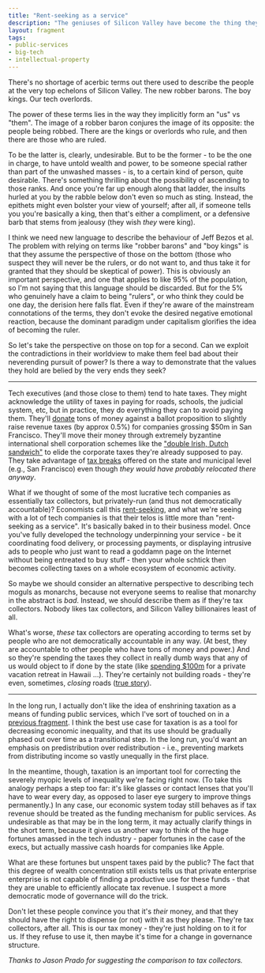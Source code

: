```yaml
---
title: "Rent-seeking as a service"
description: "The geniuses of Silicon Valley have become the thing they fear the most: tax collectors."
layout: fragment
tags:
- public-services
- big-tech
- intellectual-property
---
```


There's no shortage of acerbic terms out there used to describe the people at the very top echelons of Silicon Valley. The new robber barons. The boy kings. Our tech overlords.

The power of these terms lies in the way they implicitly form an "us" vs "them". The image of a robber baron conjures the image of its opposite: the people being robbed. There are the kings or overlords who rule, and then there are those who are ruled.

To be the latter is, clearly, undesirable. But to be the former - to be the one in charge, to have untold wealth and power, to be someone special rather than part of the unwashed masses - is, to a certain kind of person, quite desirable. There's something thrilling about the possibility of ascending to those ranks. And once you're far up enough along that ladder, the insults hurled at you by the rabble below don't even so much as sting. Instead, the epithets might even bolster your view of yourself; after all, if someone tells you you're basically a king, then that's either a compliment, or a defensive barb that stems from jealousy (they wish _they_ were king).

I think we need new language to describe the behaviour of Jeff Bezos et al. The problem with relying on terms like "robber barons" and "boy kings" is that they assume the perspective of those on the bottom (those who suspect they will never be the rulers, or do not want to, and thus take it for granted that they should be skeptical of power). This is obviously an important perspective, and one that applies to like 95% of the population, so I'm not saying that this language should be discarded. But for the 5% who genuinely have a claim to being "rulers", or who think they could be one day, the derision here falls flat. Even if they're aware of the mainstream connotations of the terms, they don't evoke the desired negative emotional reaction, because the dominant paradigm under capitalism glorifies the idea of becoming the ruler.

So let's take the perspective on those on top for a second. Can we exploit the contradictions in their worldview to make them feel bad about their neverending pursuit of power? Is there a way to demonstrate that the values they hold are belied by the very ends they seek?

***

Tech executives (and those close to them) tend to hate taxes. They might acknowledge the utility of taxes in paying for roads, schools, the judicial system, etc, but in practice, they do everything they can to avoid paying them. They'll [donate](https://www.citylab.com/equity/2018/10/san-francisco-prop-c-homeless-ballot-measure/573358/) tons of money against a ballot proposition to slightly raise revenue taxes (by approx 0.5%) for companies grossing $50m in San Francisco. They'll move their money through extremely byzantine international shell corporation schemes like the ["double Irish, Dutch sandwich"](https://www.irishtimes.com/business/technology/google-ramps-up-the-double-irish-before-closing-time-1.3747997) to elide the corporate taxes they're already supposed to pay. They take advantage of [tax breaks](https://www.sfchronicle.com/business/article/As-Silicon-Valley-looks-to-tax-tech-San-13042149.php) offered on the state and municipal level (e.g., San Francisco) even though _they would have probably relocated there anyway_.

What if we thought of some of the most lucrative tech companies as essentially tax collectors, but privately-run (and thus not democratically accountable)? Economists call this [rent-seeking](https://jacobinmag.com/2017/12/teles-lindsey-financial-transactions-tax-copyright), and what we're seeing with a lot of tech companies is that their telos is little more than "rent-seeking as a service". It's basically baked in to their business model. Once you've fully developed the technology underpinning your service - be it coordinating food delivery, or processing payments, or displaying intrusive ads to people who just want to read a goddamn page on the Internet without being entreated to buy stuff - then your whole schtick then becomes collecting taxes on a whole ecosystem of economic activity.

So maybe we should consider an alternative perspective to describing tech moguls as monarchs, because not everyone seems to realise that monarchy in the abstract is _bad_. Instead, we should describe them as if they're tax collectors. Nobody likes tax collectors, and Silicon Valley billionaires least of all.

What's worse, _these_ tax collectors are operating according to terms set by people who are not democratically accountable in any way. (At best, they are accountable to other people who have tons of money and power.) And so they're spending the taxes they collect in really dumb ways that any of us would object to if done by the state (like [spending $100m](https://www.theverge.com/2017/1/19/14327854/mark-zuckerberg-facebook-hawaii-kauai-property-lawsuits) for a private vacation retreat in Hawaii ...). They're certainly not building roads - they're even, sometimes, _closing_ roads ([true story](https://www.nytimes.com/2018/10/01/technology/california-beach-access-khosla.html)).

***

In the long run, I actually don't like the idea of enshrining taxation as a means of funding public services, which I've sort of touched on in a [previous fragment](/posts/fragments-15). I think the best use case for taxation is as a tool for decreasing economic inequality, and that its use should be gradually phased out over time as a transitional step. In the long run, you'd want an emphasis on predistribution over redistribution - i.e., preventing markets from distributing income so vastly unequally in the first place.

In the meantime, though, taxation is an important tool for correcting the severely myopic levels of inequality we're facing right now. (To take this analogy perhaps a step too far: it's like glasses or contact lenses that you'll have to wear every day, as opposed to laser eye surgery to improve things permanently.) In any case, our economic system today still behaves as if tax revenue should be treated as the funding mechanism for public services. As undesirable as that may be in the long term, it may actually clarify things in the short term, because it gives us another way to think of the huge fortunes amassed in the tech industry - paper fortunes in the case of the execs, but actually massive cash hoards for companies like Apple.

What are these fortunes but unspent taxes paid by the public? The fact that this degree of wealth concentration still exists tells us that private enterprise enterprise is not capable of finding a productive use for these funds - that they are unable to efficiently allocate tax revenue. I suspect a more democratic mode of governance will do the trick.

Don't let these people convince you that it's _their_ money, and that they should have the right to dispense (or not) with it as they please. They're tax collectors, after all. This is our tax money - they're just holding on to it for us. If they refuse to use it, then maybe it's time for a change in governance structure.

_Thanks to Jason Prado for suggesting the comparison to tax collectors._
